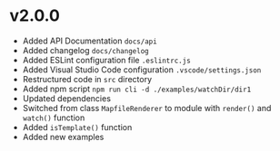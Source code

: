 # v2.0.0

* Added API Documentation `docs/api`
* Added changelog `docs/changelog`
* Added ESLint configuration file `.eslintrc.js`
* Added Visual Studio Code configuration `.vscode/settings.json`
* Restructured code in `src` directory
* Added npm script `npm run cli -d ./examples/watchDir/dir1`
* Updated dependencies
* Switched from class `MapfileRenderer` to module with `render()` and `watch()` function
* Added `isTemplate()` function
* Added new examples
